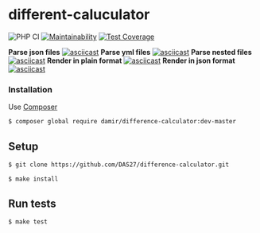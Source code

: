 # different-caluculator
![PHP CI](https://github.com/DAS27/difference-calculator/workflows/PHP%20CI/badge.svg)
[![Maintainability](https://api.codeclimate.com/v1/badges/9fd09b555b603b9d9747/maintainability)](https://codeclimate.com/github/DAS27/php-project-lvl2/maintainability)
[![Test Coverage](https://api.codeclimate.com/v1/badges/9fd09b555b603b9d9747/test_coverage)](https://codeclimate.com/github/DAS27/php-project-lvl2/test_coverage)

**Parse json files**
[![asciicast](https://asciinema.org/a/3FUMgsFbyONf8AuEBmqGxYPrI.svg)](https://asciinema.org/a/3FUMgsFbyONf8AuEBmqGxYPrI)
**Parse yml files**
[![asciicast](https://asciinema.org/a/JWopstAW304PAUaLCGiZ08utE.svg)](https://asciinema.org/a/JWopstAW304PAUaLCGiZ08utE)
**Parse nested files**
[![asciicast](https://asciinema.org/a/moLHIWBfN2jUmG9bkifDQNDeJ.svg)](https://asciinema.org/a/moLHIWBfN2jUmG9bkifDQNDeJ)
**Render in plain format**
[![asciicast](https://asciinema.org/a/CbM8kThTAEBKlgLKIrQLfPgKo.svg)](https://asciinema.org/a/CbM8kThTAEBKlgLKIrQLfPgKo)
**Render in json format**
[![asciicast](https://asciinema.org/a/e0HA9TSS60Fbmip0aPDyCmwRc.svg)](https://asciinema.org/a/e0HA9TSS60Fbmip0aPDyCmwRc)

### Installation

Use [Composer](https://getcomposer.org/)

```bash
$ composer global require damir/difference-calculator:dev-master
```

## Setup

```sh
$ git clone https://github.com/DAS27/difference-calculator.git

$ make install
```

## Run tests

```sh
$ make test
```
